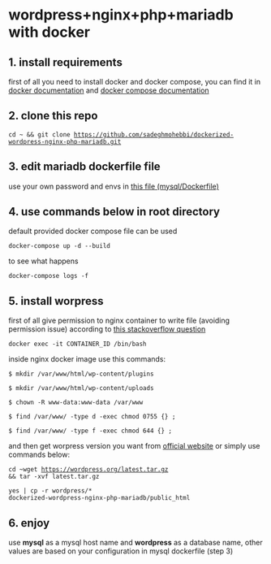 # wordpress+nginx+php+mariadb with docker

## 1. install requirements

first of all you need to install docker and docker compose, you can find it in [docker documentation](https://docs.docker.com/install/) and [docker compose documentation](https://docs.docker.com/compose/install/)

## 2. clone this repo
<code>cd ~ && git clone https://github.com/sadeghmohebbi/dockerized-wordpress-nginx-php-mariadb.git</code>

## 3. edit mariadb dockerfile file
use your own password and envs in [this file (mysql/Dockerfile)](https://github.com/sadeghmohebbi/dockerized-wordpress-nginx-php-mariadb/blob/master/mysql/Dockerfile)

## 4. use commands below in root directory
default provided docker compose file can be used

<code>docker-compose up -d --build</code>

to see what happens

<code>docker-compose logs -f</code>

## 5. install worpress
first of all give permission to nginx container to write file (avoiding permission issue) according to [this stackoverflow question](https://stackoverflow.com/questions/44251019/wordpress-on-docker-could-not-create-directory-on-mounted-volume)

<code>docker exec -it CONTAINER_ID /bin/bash</code>

inside nginx docker image use this commands:

<code>$ mkdir /var/www/html/wp-content/plugins</code>

<code>$ mkdir /var/www/html/wp-content/uploads</code>

<code>$ chown -R www-data:www-data /var/www</code>

<code>$ find /var/www/ -type d -exec chmod 0755 {} \;</code>

<code>$ find /var/www/ -type f -exec chmod 644 {} \;</code>

and then get worpress version you want from [official website](https://wordpress.org/download/) or simply use commands below:

<code>cd ~wget https://wordpress.org/latest.tar.gz && tar -xvf latest.tar.gz</code>

<code>yes | cp -r wordpress/* dockerized-wordpress-nginx-php-mariadb/public_html</code>

## 6. enjoy
use **mysql** as a mysql host name and **wordpress** as a database name, other values are based on your configuration in mysql dockerfile (step 3)